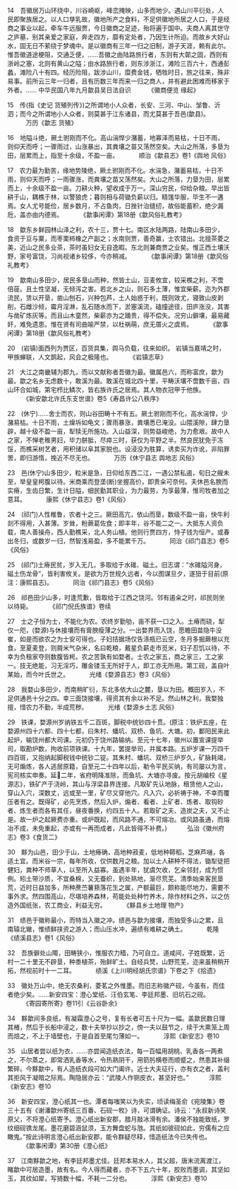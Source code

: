 <!-- { "loadSidebar": true } -->
14　吾徽居万山环绕中，川谷崎岖，峰峦掩映，山多而地少。遇山川平衍处，人民即聚族居之。以人口孳乳故，徽地所产之食料，不足供徽地所居之人口，于是经商之事业以起，牵车牛远服贾，今日徽商之足迹，殆将遍于国中。夫商人离其世守之庐墓，别其亲爱之家庭，奔走四方，靡有定处者，乃因生计所迫。而故乡大好山水，固无日不萦绕于梦魂中。是以徽商有三年一归之旧制，游子天涯，赖有此尔。惟吾徽道途梗阻，交通乏便，……吾徽之由陆路旅行者，东则有大鄣之固，西则有浙岭之塞，北则有黄山之隘；由水路旅行者，则东涉浙江，滩险三百六十，西通彭蠡，滩险八十有四。经历险阻，跋涉山川，糜费金钱，牺牲时日，旅之往来，殊非易事。前所云三年一归者，且有历数三年而来一归之商人，并有避此困难而移家于外者。……
中华民国八年九月歙县吴日法自识
　　　《徽商便览 缘起》

15　传(指《史记 货殖列传》)之所谓地小人众者，长安、三河、中山、邹鲁、沂泗；而今之所谓地小人众者，则莫甚于江东诸县，而尤莫甚于吾邑(歙县)。
　　　万历《歙志 货殖》

16　地隘斗绝，厥土驸刚而不化。高山湍悍少潴蓄，地寡泽而易枯，十日不雨，则仰天而呼；一骤雨过，山涨暴出，其粪壤之苗又荡然空矣。大山之所落，多垦为田，层累而上，指至十余级，不盈一亩。
　　　顺治《歙县志》卷1《舆地 风俗》

17　农力最为勤苦，缘地势陵绝，厥土驸刚而不化。水湍急，潴蓄易枯，十日不雨，则仰天而呼；一雨骤涨，而粪壤之苗又荡然矣。大山之所落，力垦为田，层累而上，十余级不盈一亩。刀耕火种，望收成于万一。深山穷民，仰给杂粮。早出皆耕于山，耦樵于林，以警狼虎；暮则相与荷锄负薪以归。精馐华服，毕生不一遘焉。女人尤号能俭，居乡数月，不占鱼肉，日挫针治缝纫，故俗能蓄积，绝少漏卮，盖亦由内德焉。
　　　《歙事闲谭》第18册《歙风俗礼教考》

18　歙东乡鲜园林山泽之利，农十三，贾十七。南区水陆两路，陆南山多田少，食资于豆与粟，而枣栗柿橡之产副之；水南则贾，善奇赢，士农错出。北擅茶菱之美，近山之民多业茶，茶时虽妇女无自逸暇。东北则兼商贾之业矣。惟正西土壤沃野，家号富饶，习尚视诸乡较侈，今亦稍减。
　　　《歙事闲谭》第18册《歙风俗礼教考》

19　歙南山多田少，居民多垦山而种，然皆土山，豆麦攸宜，较采樵之利，不啻倍蓰。且土性坚凝，无倾泻之害。若北乡之山，则石多土薄，惟宜柴薪。迩为外郡流民，赁以开垦，凿山刨石，兴种包芦，土人始惑于利，既则效尤，寝致山皮剥削，石雌沙倾，霉月淫淋，乱石随水而下，淤塞溪流，磕撞途径，田庐涨没，其害与凿矿炼灰等。而且山木童然，柴薪亦为之踊贵，得不偿失。况穷山僻壤，最易藏奸，难免遗患。惟在贤有司曲喻严禁，以杜祸萌，庶无厝火之虞焉。
　　　《歙事闲谭》第18册《歙风俗礼教考》

20　(岩镇)面西列为贾区，百货具集，舆马负载，往来如织。
岩镇当嘉靖之时，甲族蝉联，人文鹊起，风会之极隆也。
　　　《岩镇志草》

21　大江之南畿辅为郡九，而以文献称者吾徽为最。徽属邑六，而称富庶，歙为最。歙之名乡无虑数十，敢溪为最。敢溪在城北四十里，平畴沃壤不啻数千亩，四山环合如城，第宅栉比鳞次，皆右族许氏之居焉。其人物衣冠甲于他族。
　　　《新安歙北许氏东支世谱》卷5《寿昌许公八秩序》

22　(休宁)……舍士而农，则山谷田畴十不有五。厥土驸刚而不化，高水湍悍，少潴易枯。十日不雨，土燥坼如龟文；骤雨暴涨，粪壤悉已淹没。山隈溪隙，肆力垦辟，越十级不盈一亩，犁犊无所施功。入山益深，则势益峻绝，为力愈艰。故中人之家，不惮老稚男妇，毕力胼胝，尽瘁三时，获仅为平野之半。然良民犹免于冻馁，而樵采树艺者，用积储以阜其家脱也。设浸没为胜算，诱卖买为诈讹，非陷罪罟，即归游惰，挽近不尽无也。
　　　万历《休宁县志 舆地志 风俗》

23　邑(休宁)山多田少，粒米是急，日仰给东西二江，一遇公禁私遏，旬日之艘未至，举皇皇枵腹以待。米商乘而登垄(断)坐握高价，即贵籴可奈何。夫休邑名腴而实瘠，生齿日繁，生计日隘，细民勤其职业，为力最劳，为享最薄，惟司牧者加之意耳。
　　　康熙《休宁县志》卷1《风俗》

24　(祁门)人性椎鲁，农者十之三。厥田高亢，依山而垦，数级不盈一亩，快牛利剡不得用，入甚薄。岁耸，粉蕨葛佐食；即丰年，谷不能二之一。大抵东人资负载，南人善操舟，西人勤樵采，北人务山植。他则行贾四方，恃子钱为恒产。或春出冬归，或数岁一归，然智浅易盈，多不能累千万。
　　　同治《祁门县志》卷5《风俗》

25　(祁门)土瘠民贫，岁入无几，多取给于水碓、磁土。旧志谓：“水碓隘河身，磁土伤龙骨”，皆利害攸关。是欲为万世规久远者，今以图谋旦夕，遂狃于目前(原注：康熙县志)。
　　　同治《祁门县志》卷5《风俗》

26　祁邑田少山多，时逢荒歉，皆取给于江西之饶河。邻有遏籴之时，祁民则坐以待毙。
　　　《祁门倪氏族谱》卷续

27　士之子恒为士，不能化为农。农终岁勤劬，亩不获一口之入。土瘠而硗，犁仅一咫，(婺源)与休接壤而有膏腴瘦薄之分。一出婺界而入饶，愿瞻田苗隐牛没崔，如是而欲农之为士安可得也。子妇拮据场仅告涤瓶已云空，冬月多掘蕨根以充食，至夏麦登，则屑米气杂米，名曰乾粮，戴星负薪走市觅米，妇子忍饥以待，不幸为负租家夺则数腹皆枵。农之苦孰有如婺者。士农之家五，商之家三，工之家一。技无绝能，习无淫巧，雕金镂玉无所好于人，即工亦无所用。第工砚，盖自叶某始，而今叶氏世之。
　　　光绪《婺源县志》卷3《风俗》

28　我婺山多田少，而南稍旷衍，东北多依大山之麓，垦以为田。概田岁入，不足供通邑十分之四。幸三面饶接壤，得资其有余以补不足。然山林之利，我婺独擅，惜农力不勤，半成荒秽。
　　　光绪《婺源乡土志 风俗》

29　铁课，婺源州岁纳铁五千二百斑，脚税中统钞四十贯。(原注：铁炉五座，在婺源州四十六都、四十七都，曰朱村、蟠坑、双桥、鱼坑、大塘。初，鄱阳民来此起炉，输饶州都大司课。元初仍于饶州路输纳。至元十七年，徽州以置宣课提举司，取勘炉数，拘收前项铁课。十九年，罢提举司，并属本路。五炉岁课一万四千四百斑，又抱纳起脚税钱中统钞二锭。其朱村、蟠坑、双桥三炉岁久，矿脉耗竭，无可煽炼，各人逃居原籍，自至元二十四年以后，勒令平民买纳，有司屡以为言，宪司核实申奏。延二年，省府明降准除，而鱼坑、大塘亦寻废。按元胡编校《星源志》，铁矿产于浇岭，其山与浮梁县界连接。凡取矿先认地脉，租赁他人之山，穿山入穴，深数丈，远或至一里，矿尽又穿他穴。凡入穴，必祈祷于神，不幸而覆压者有之。既得矿，必先烹炼，然后入炉，煽者、看者、上矿者、炼者、取钩砂者、炼生者而各有其任，昼夜番换，约四五十人。若取矿之夫、造炭之夫，又不止是。故一炉之起厥费亦重。或炉既起，而风路不通，不可熔冶。或风路虽通，而熔冶不成，未免重起，亦或有一再而成者，凡此皆得不补费。)
　　　弘治《徽州府志》卷3《食货二》

30　黟为山邑，田少于山，土地瘠确，高地种菽麦，低地种鞯稻，芝麻芦嗵，各适土宜。而米谷一宗，每年所收，仅供数月之粮。加以土人耕种不得法，锄犁徒把健妇，粪种不师草人，以至所入益寡。虽遇丰年，犹虞欠收，乞籴邻封，成为惯例。矧土带沙质，不宜桑棉，又无蚕织，到处熟地，渐尽荒芜。清季始来客民垦荒，近时日益加多，所种蔗苎薯蓣落花生之属，产额最巨，颇称能尽地力，需要不事外求。然四围高山，尽堪培养森林，苟能处处种竹养木，除作材料之外，以之仿造外国纸张，农工商业，利益无穷。
　　　《黟县乡土地理 物产》

31　绩邑于徽称最小，而特当入徽之冲。绩邑与歙为接壤，而独受多山之累，且南辕北辙，惟绩鲜挟资之游人；而山压水冲，遍绩有难耕之确土。
　　　乾隆《绩溪县志》卷1《风俗》

32　吾族僻处山陬，田畴狭小，惟服农力穑，乃可自立。道咸间，子姓既繁，近村一二十里无不辟垦，种黍植茶，殆鲜旷土。自经兵燹，山野荒芜，迩来虽稍稍开拓，然视前时十一二耳。
　　　绩溪《上川明经胡氏宗谱》下卷之下《拾遗》

33　徽处万山中，绝无农桑利，菱茗之外惟墨。而旧志称徽产砚，今虽有，而佳者绝少矣。……新安四宝：澄心堂纸、汪伯玄笔、李廷邦墨、旧坑石之砚。
　　　《寄园寄所寄》卷11引《云谷卧余》

34　黟歙间多良纸，有凝霜澄心之号，复有长者可五十尺为一幅。盖歙民数日理其楮，然后于长船中浸之，数十夫举抄以抄之，傍一夫以鼓节之，续于大熏笼上周而焙之，不上于墙壁也，于是自首至尾匀薄如一。
　　　淳熙《新安志》卷10

35　山居者尝以纸为衣，……亦尝闻造纸衣法，每一百幅用胡桃、乳香各一两煮之，不尔蒸之，即常洒乳香等水，令热熟阴干，用箭肟横卷而顺蹙之，然患其补缀繁碎。今黟歙中，有人造纸衣段可如大门阖许。近士大夫征行，亦有衣之者，盖利其拒风于凝暗之际焉。陶隐居亦云：“武陵人作铡皮衣，甚坚好也。”
　　　淳熙《新安志》卷10

36　新安四宝，澄心纸其一也。潭者每嗤笑以为失实，顷读梅圣俞《宛陵集》卷三十五有《谢潘歙州寄纸三百番、石砚一枚》诗，可谓确证。诗云：“永叔新诗笑原父，不将澄心纸寄予。澄心纸出新安郡，腊月敲冰滑有余。潘侯不独能致纸，罗纹细砚镌龙尾。墨花磨碧涵鼠须，玉方舞盘蛇与虺。其纸如彼砚如此，穷儒有之应瞰鬼。”按此诗明言澄心纸出新安郡，能令群疑尽释，惜造纸法今已失传也。
　　　《歙事闲谭》第30册《澄心纸》

37　江南黟歙之地，有李廷邦墨尤佳。廷邦本易水人，其父超，唐末流离渡江，睹歙中可居造墨，故有名。今人得而藏者，亦不下五六十年，胶败而墨调，其坚如玉，其纹如犀，写猗数十幅，不耗一二分也。
　　　淳熙《新安志》卷10

